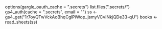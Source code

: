 options(gargle_oauth_cache = ".secrets")
list.files(".secrets/")
gs4_auth(cache = ".secrets", email = "")
ss <- gs4_get("1r7oyQTwVckAoBhqCglPiWop_jsmyVCvINkjQDe33-qU")
books <- read_sheets(ss)

